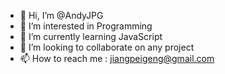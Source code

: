 - 👋 Hi, I’m @AndyJPG
- 👀 I’m interested in Programming
- 🌱 I’m currently learning JavaScript
- 💞️ I’m looking to collaborate on any project
- 📫 How to reach me : jiangpeigeng@gmail.com

<!---
AndyJPG/AndyJPG is a ✨ special ✨ repository because its `README.md` (this file) appears on your GitHub profile.
You can click the Preview link to take a look at your changes.
--->
